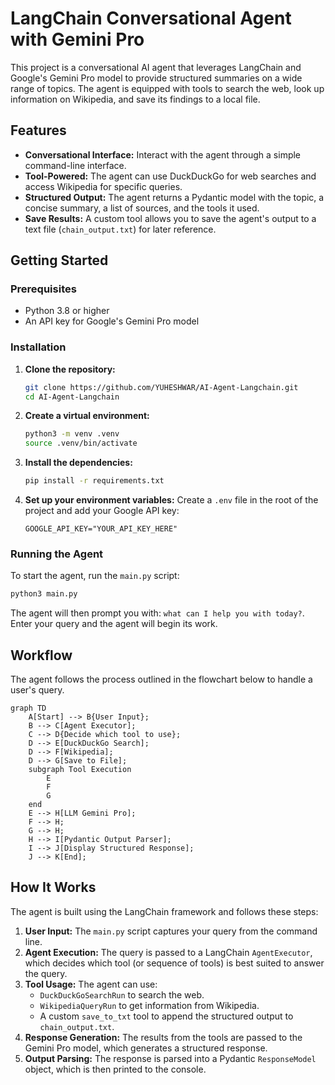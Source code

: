 # LangChain Conversational Agent with Gemini Pro

This project is a conversational AI agent that leverages LangChain and Google's Gemini Pro model to provide structured summaries on a wide range of topics. The agent is equipped with tools to search the web, look up information on Wikipedia, and save its findings to a local file.

## Features

-   **Conversational Interface:** Interact with the agent through a simple command-line interface.
-   **Tool-Powered:** The agent can use DuckDuckGo for web searches and access Wikipedia for specific queries.
-   **Structured Output:** The agent returns a Pydantic model with the topic, a concise summary, a list of sources, and the tools it used.
-   **Save Results:** A custom tool allows you to save the agent's output to a text file (`chain_output.txt`) for later reference.

## Getting Started

### Prerequisites

-   Python 3.8 or higher
-   An API key for Google's Gemini Pro model

### Installation

1.  **Clone the repository:**
    ```bash
    git clone https://github.com/YUHESHWAR/AI-Agent-Langchain.git
    cd AI-Agent-Langchain
    ```

2.  **Create a virtual environment:**
    ```bash
    python3 -m venv .venv
    source .venv/bin/activate
    ```

3.  **Install the dependencies:**
    ```bash
    pip install -r requirements.txt
    ```

4.  **Set up your environment variables:**
    Create a `.env` file in the root of the project and add your Google API key:
    ```
    GOOGLE_API_KEY="YOUR_API_KEY_HERE"
    ```

### Running the Agent

To start the agent, run the `main.py` script:

```bash
python3 main.py
```

The agent will then prompt you with: `what can I help you with today?`. Enter your query and the agent will begin its work.

## Workflow

The agent follows the process outlined in the flowchart below to handle a user's query.

```mermaid
graph TD
    A[Start] --> B{User Input};
    B --> C[Agent Executor];
    C --> D{Decide which tool to use};
    D --> E[DuckDuckGo Search];
    D --> F[Wikipedia];
    D --> G[Save to File];
    subgraph Tool Execution
        E
        F
        G
    end
    E --> H[LLM Gemini Pro];
    F --> H;
    G --> H;
    H --> I[Pydantic Output Parser];
    I --> J[Display Structured Response];
    J --> K[End];
```

## How It Works

The agent is built using the LangChain framework and follows these steps:

1.  **User Input:** The `main.py` script captures your query from the command line.
2.  **Agent Execution:** The query is passed to a LangChain `AgentExecutor`, which decides which tool (or sequence of tools) is best suited to answer the query.
3.  **Tool Usage:** The agent can use:
    -   `DuckDuckGoSearchRun` to search the web.
    -   `WikipediaQueryRun` to get information from Wikipedia.
    -   A custom `save_to_txt` tool to append the structured output to `chain_output.txt`.
4.  **Response Generation:** The results from the tools are passed to the Gemini Pro model, which generates a structured response.
5.  **Output Parsing:** The response is parsed into a Pydantic `ResponseModel` object, which is then printed to the console.
